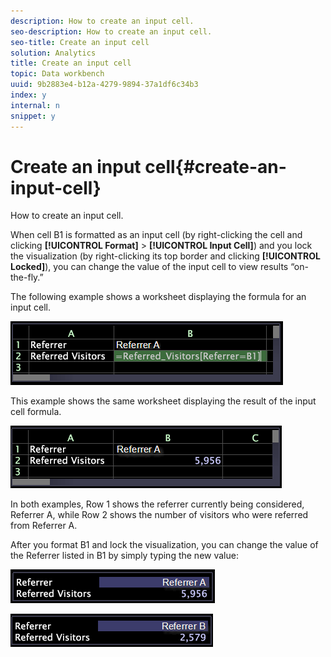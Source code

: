 ```yaml
---
description: How to create an input cell.
seo-description: How to create an input cell.
seo-title: Create an input cell
solution: Analytics
title: Create an input cell
topic: Data workbench
uuid: 9b2883e4-b12a-4279-9894-37a1df6c34b3
index: y
internal: n
snippet: y
---
```


# Create an input cell{#create-an-input-cell}

How to create an input cell.

When cell B1 is formatted as an input cell (by right-clicking the cell and clicking **[!UICONTROL Format]** > **[!UICONTROL Input Cell]**) and you lock the visualization (by right-clicking its top border and clicking **[!UICONTROL Locked]**), you can change the value of the input cell to view results “on-the-fly.”

The following example shows a worksheet displaying the formula for an input cell.

![](assets/vis_Worksheet_InputCell_formula.png)

This example shows the same worksheet displaying the result of the input cell formula.

![](assets/vis_Worksheet_InputCell.png)

In both examples, Row 1 shows the referrer currently being considered, Referrer A, while Row 2 shows the number of visitors who were referred from Referrer A.

After you format B1 and lock the visualization, you can change the value of the Referrer listed in B1 by simply typing the new value:

![](assets/vis_Worksheet_InputCell_locked.png)

![](assets/vis_Worksheet_InputCell_locked_changed.png)

